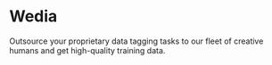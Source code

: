 # Wedia
Outsource your proprietary data tagging tasks to our fleet of creative humans and get high-quality training data.